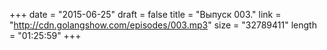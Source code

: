 +++
date = "2015-06-25"
draft = false
title = "Выпуск 003."
link = "http://cdn.golangshow.com/episodes/003.mp3"
size = "32789411"
length = "01:25:59"
+++
